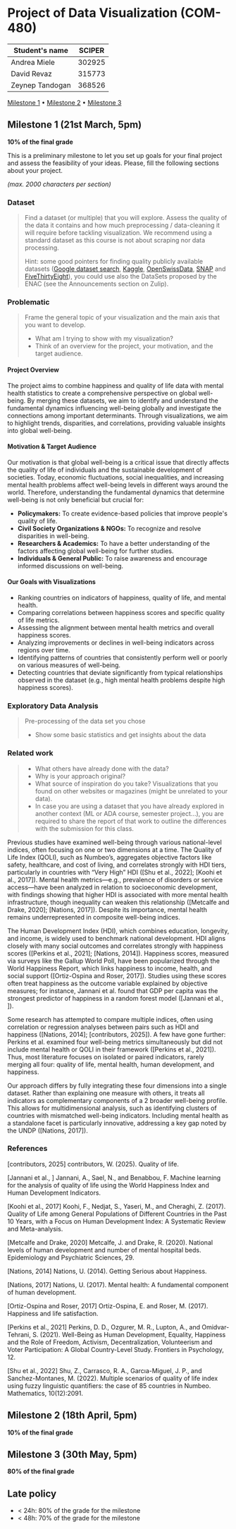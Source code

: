 # Project of Data Visualization (COM-480)

| Student's name | SCIPER |
| -------------- | ------ |
| Andrea Miele | 302925 |
| David Revaz | 315773 |
| Zeynep Tandogan | 368526 |

[Milestone 1](#milestone-1) • [Milestone 2](#milestone-2) • [Milestone 3](#milestone-3)

## Milestone 1 (21st March, 5pm)

**10% of the final grade**

This is a preliminary milestone to let you set up goals for your final project and assess the feasibility of your ideas.
Please, fill the following sections about your project.

*(max. 2000 characters per section)*

### Dataset

> Find a dataset (or multiple) that you will explore. Assess the quality of the data it contains and how much preprocessing / data-cleaning it will require before tackling visualization. We recommend using a standard dataset as this course is not about scraping nor data processing.
>
> Hint: some good pointers for finding quality publicly available datasets ([Google dataset search](https://datasetsearch.research.google.com/), [Kaggle](https://www.kaggle.com/datasets), [OpenSwissData](https://opendata.swiss/en/), [SNAP](https://snap.stanford.edu/data/) and [FiveThirtyEight](https://data.fivethirtyeight.com/)), you could use also the DataSets proposed by the ENAC (see the Announcements section on Zulip).

### Problematic

> Frame the general topic of your visualization and the main axis that you want to develop.
> - What am I trying to show with my visualization?
> - Think of an overview for the project, your motivation, and the target audience.

#### Project Overview

The project aims to combine happiness and quality of life data with mental health statistics to create a comprehensive perspective on global well-being. By merging these datasets, we aim to identify and understand the fundamental dynamics influencing well-being globally and investigate the connections among important determinants. Through visualizations, we aim to highlight trends, disparities, and correlations, providing valuable insights into global well-being.

#### Motivation & Target Audience

Our motivation is that global well-being is a critical issue that directly affects the quality of life of individuals and the sustainable development of societies. Today, economic fluctuations, social inequalities, and increasing mental health problems affect well-being levels in different ways around the world. Therefore, understanding the fundamental dynamics that determine well-being is not only beneficial but crucial for:

- **Policymakers:** To create evidence-based policies that improve people's quality of life.
- **Civil Society Organizations & NGOs:** To recognize and resolve disparities in well-being.
- **Researchers & Academics:** To have a better understanding of the factors affecting global well-being for further studies.
- **Individuals & General Public:** To raise awareness and encourage informed discussions on well-being.

#### Our Goals with Visualizations

- Ranking countries on indicators of happiness, quality of life, and mental health.
- Comparing correlations between happiness scores and specific quality of life metrics.
- Assessing the alignment between mental health metrics and overall happiness scores.
- Analyzing improvements or declines in well-being indicators across regions over time.
- Identifying patterns of countries that consistently perform well or poorly on various measures of well-being.
- Detecting countries that deviate significantly from typical relationships observed in the dataset (e.g., high mental health problems despite high happiness scores).
  
### Exploratory Data Analysis

> Pre-processing of the data set you chose
> - Show some basic statistics and get insights about the data

### Related work


> - What others have already done with the data?
> - Why is your approach original?
> - What source of inspiration do you take? Visualizations that you found on other websites or magazines (might be unrelated to your data).
> - In case you are using a dataset that you have already explored in another context (ML or ADA course, semester project...), you are required to share the report of that work to outline the differences with the submission for this class.

Previous studies have examined well-being through various national-level indices, often focusing on one or two dimensions at a time. The Quality of Life Index (QOLI), such as Numbeo’s, aggregates objective factors like safety, healthcare, and cost of living, and correlates strongly with HDI tiers, particularly in countries with “Very High” HDI ([Shu et al., 2022]; [Koohi et al., 2017]). Mental health metrics—e.g., prevalence of disorders or service access—have been analyzed in relation to socioeconomic development, with findings showing that higher HDI is associated with more mental health infrastructure, though inequality can weaken this relationship ([Metcalfe and Drake, 2020]; [Nations, 2017]). Despite its importance, mental health remains underrepresented in composite well-being indices.

The Human Development Index (HDI), which combines education, longevity, and income, is widely used to benchmark national development. HDI aligns closely with many social outcomes and correlates strongly with happiness scores ([Perkins et al., 2021]; [Nations, 2014]). Happiness scores, measured via surveys like the Gallup World Poll, have been popularized through the World Happiness Report, which links happiness to income, health, and social support ([Ortiz-Ospina and Roser, 2017]). Studies using these scores often treat happiness as the outcome variable explained by objective measures; for instance, Jannani et al. found that GDP per capita was the strongest predictor of happiness in a random forest model ([Jannani et al., ]).

Some research has attempted to compare multiple indices, often using correlation or regression analyses between pairs such as HDI and happiness ([Nations, 2014]; [contributors, 2025]). A few have gone further: Perkins et al. examined four well-being metrics simultaneously but did not include mental health or QOLI in their framework ([Perkins et al., 2021]). Thus, most literature focuses on isolated or paired indicators, rarely merging all four: quality of life, mental health, human development, and happiness.

Our approach differs by fully integrating these four dimensions into a single dataset. Rather than explaining one measure with others, it treats all indicators as complementary components of a
2 broader well-being profile. This allows for multidimensional analysis, such as identifying clusters of countries with mismatched well-being indicators. Including mental health as a standalone facet is particularly innovative, addressing a key gap noted by the UNDP ([Nations, 2017]).

### References
[contributors, 2025] contributors, W. (2025). Quality of life.

[Jannani et al., ] Jannani, A., Sael, N., and Benabbou, F. Machine learning for the analysis of quality
of life using the World Happiness Index and Human Development Indicators.

[Koohi et al., 2017] Koohi, F., Nedjat, S., Yaseri, M., and Cheraghi, Z. (2017). Quality of Life
among General Populations of Different Countries in the Past 10 Years, with a Focus on Human
Development Index: A Systematic Review and Meta-analysis.

[Metcalfe and Drake, 2020] Metcalfe, J. and Drake, R. (2020). National levels of human development
and number of mental hospital beds. Epidemiology and Psychiatric Sciences, 29.

[Nations, 2014] Nations, U. (2014). Getting Serious about Happiness.

[Nations, 2017] Nations, U. (2017). Mental health: A fundamental component of human development.

[Ortiz-Ospina and Roser, 2017] Ortiz-Ospina, E. and Roser, M. (2017). Happiness and life satisfaction.

[Perkins et al., 2021] Perkins, D. D., Ozgurer, M. R., Lupton, A., and Omidvar-Tehrani, S. (2021).
Well-Being as Human Development, Equality, Happiness and the Role of Freedom, Activism,
Decentralization, Volunteerism and Voter Participation: A Global Country-Level Study. Frontiers
in Psychology, 12.

[Shu et al., 2022] Shu, Z., Carrasco, R. A., Garcıa-Miguel, J. P., and Sanchez-Montanes, M. (2022).
Multiple scenarios of quality of life index using fuzzy linguistic quantifiers: the case of 85 countries
in Numbeo. Mathematics, 10(12):2091.

## Milestone 2 (18th April, 5pm)

**10% of the final grade**


## Milestone 3 (30th May, 5pm)

**80% of the final grade**


## Late policy

- < 24h: 80% of the grade for the milestone
- < 48h: 70% of the grade for the milestone

